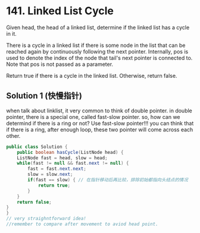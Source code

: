 # 141. Linked List Cycle

Given head, the head of a linked list, determine if the linked list has a cycle in it.

There is a cycle in a linked list if there is some node in the list that can be reached again by continuously following the next pointer. Internally, pos is used to denote the index of the node that tail's next pointer is connected to. Note that pos is not passed as a parameter.

Return true if there is a cycle in the linked list. Otherwise, return false.

## Solution 1 (快慢指针)

when talk about linklist, it very common to think of double pointer.
in double pointer, there is a special one, called fast-slow pointer.
so, how can we determind if there is a ring or not?
Use fast-slow pointer!!!
you can think that if there is a ring, after enough loop, these two pointer will come across each other.

```java
public class Solution {
    public boolean hasCycle(ListNode head) {
    ListNode fast = head, slow = head;
    while(fast != null && fast.next != null) {
        fast = fast.next.next;
        slow = slow.next;
        if(fast == slow) { // 在指针移动后再比较，排除初始都指向头结点的情况
            return true;
        }
    }
    return false;
}
}
// very straighntforward idea!
//remember to compare after movement to aviod head point.
```